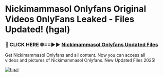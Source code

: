 # Nickimammasol Onlyfans Original Videos 0nlyFans Leaked - Files Updated! (hgal)

<h3>🔴 CLICK HERE 🌐==►► <a href="https://tinyurl.com/ehrbuxhb" rel="nofollow">Nickimammasol Onlyfans Updated Files</a></h3>

Get Nickimammasol Onlyfans and all content. Now you can access all videos and pictures of Nickimammasol Onlyfans. New Updated Files 2025!

[![hgal](https://i.imgur.com/lVYEuWS.gif)](https://tinyurl.com/ehrbuxhb)
